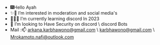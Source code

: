 - 🎆Hello Ayah
- ✨🎉 I’m interested in moderation and social media's
- 🎉🎉🎉 I’m currently learning discord In 2023
- 🔰 I’m looking to Have Security on discord \ discord Bots
- Mail :📫 arkana.karbhawono@gmail.com \ karbhawono@gmail.com \ Mrokamoto.nafi@outlook.com

<!---
Nothingplayz_roblox is a ✨ special ✨ repository because its Discord appears on your GitHub profile.
You can click the Preview link to take a look at your changes.
--->
